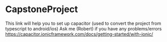 # CapstoneProject

This link will help you to set up capacitor (used to convert the project from typescript to android/ios)
Ask me (Robert) if you have any problems/errors
https://capacitor.ionicframework.com/docs/getting-started/with-ionic/

